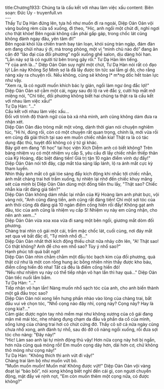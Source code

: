 title:Chương1933: Chúng ta là cấu kết với nhau làm việc xấu
content:
Biên soạn: Đức Uy - truyenfull.vn<br>---<br>Thấy Tư Dạ Hàn đứng lên, tựa hồ như muốn đi ra ngoài, Diệp Oản Oản vội vàng buông rèm cửa sổ xuống, đi theo, "Hic, anh ngồi một chút đi, nghỉ ngơi cho thật khỏe! Bên ngoài không cần phải gấp gáp, trong chốc lát cũng không đánh ngay đâu, yên tâm đi!"<br>Bên ngoài khói lửa chiến tranh bay tán loạn, khói súng tràn ngập, đám đàn em đang chửi nhau ý ới, mà trong phòng, một vị “minh chủ nào đó” đang ân cần đỡ “lão đại của đối phương” ngồi xuống ghế salon, dịu dàng hỏi han.<br>"Lần này sợ là có người từ bên trong gây rối." Tư Dạ Hàn lên tiếng.<br>"Ý của anh là..." Diệp Oản Oản suy nghĩ một chút, Tư Dạ Hàn nói rất có đạo lý! Lần này Không Sợ Minh sợ là đã lấy được tin tức sai lầm gì đó, cho rằng nàng xảy ra chuyện rồi. Nếu không, cũng sẽ không l* m*ng dốc hết toàn lực như vậy.<br>"Xem ra, là có người muốn khích bác ly gián, ngồi làm ngư ông đắc lợi!" Diệp Oản Oản sờ cằm một cái, ngay sau đó lộ ra vẻ đắc ý, cười híp mắt mở miệng nói, "Chỉ tiếc, đối phương không biết hai chúng ta thật ra là cấu kết với nhau làm việc xấu!"<br>Tư Dạ Hàn: "..."<br>Cấu kết với nhau làm việc xấu...<br>Đối với trình độ thành ngữ của bà xã nhà mình, anh cũng không dám đưa ra nhận xét.<br>Diệp Oản Oản đảo tròng mắt một vòng, dành thời gian nói chuyện nghiêm túc, "Hi hi, đúng rồi, còn có một chuyện rất quan trọng, chính là, mới vừa rồi em cũng đã giải thích tại sao em muốn chiếc nhẫn kia! Thật ra là có tác dụng đặc thù, tuyệt đối không có ý tứ gì khác.<br>Bây giờ em đang “đi học” tại học viện Xích Diễm anh có biết không? Trên bảng nhiệm vụ có một nhiệm vụ cấp S, yêu cầu đi lấy chiếc nhẫn thiếp thân của Kỷ Hoàng, đặc biệt đáng tiền! Giá trị tận 10 ngàn điểm vinh dự đấy!"<br>Diệp Oản Oản nói tới đây, cặp mắt tỏa sáng lấp lánh, lộ ra ánh mắt cực kỳ tham luyến.<br>Nhìn thấy ánh mắt cô gái lóe sáng đầy kích động khi nhắc tới chiếc nhẫn, ánh mắt chàng trai hơi trầm xuống, tự nhiên lại nhớ đến chiếc khuy măng sét của mình bị Diệp Oản Oản dùng một đồng tiền thu lấy, "Thật sao? Chiếc nhẫn kia rất đáng giá tiền?"<br>Diệp Oản Oản không dám nhắc lại nhẫn của Kỷ Hoàng làm anh phát bực, vội vàng nói, "Anh cũng đáng tiền, anh cũng rất đáng tiền! Chỉ một sợi tóc của anh thôi cũng đã đáng giá 10 ngàn điểm cống hiến rồi đấy! Không gạt anh đâu, tóc của anh cũng là nhiệm vụ cấp S! Nhiệm vụ này em cũng nhận, cho nên anh xem..."<br>Diệp Oản Oản vừa xoa xoa vừa đi sang một bên ngồi, giương mắt dòm đối phương.<br>Chàng trai nhìn cô gái một cái, trầm mặc chốc lát, cuối cùng, nơi đáy mắt xẹt qua vẻ bất đắc dĩ, "Tự mình nhổ đi…"<br>Diệp Oản Oản nhất thời kích động thiếu chút nữa nhảy cỡn lên, "A! Thật sao! Có thật không? Anh để cho em nhổ sao? Tùy ý nhổ sao?"<br>Hạnh phúc tới quá bất ngờ!<br>Diệp Oản Oản nhìn chằm chằm một đầu tóc bạch kim của đối phương, quả thật cứ như là một con rồng hung ác bỗng nhiên nhìn thấy được kho báu, điểm cống hiến đó nha! Tất cả đều là điểm cống hiến đó!<br>"Nếu như nhiệm vụ này có thể tiếp nhận vô hạn lần thì hay quá..." Diệp Oản Oản tiếc nuối lẩm bẩm.<br>Tư Dạ Hàn: "..."<br>Tiếp nhận vô hạn lần! Nàng muốn nhổ sạch tóc của anh, cho anh biến thành một gã đầu trọc sao?<br>Diệp Oản Oản nói xong liền hưng phấn nhào vào lòng của chàng trai, bắt đầu vui vẻ chọn tóc, "Nhổ cọng nào đây nhỉ, cọng này? Cọng này? Hay là cọng kia?..."<br>Cảm giác được ngón tay nhỏ mềm mại như không xương của cô gái đang mân mê mái tóc, nhẹ nhàng đụng chạm da đầu và phần da cổ của mình, sống lưng của chàng trai hơi có chút cứng đờ. Thấy cô sờ cả nửa ngày cũng chưa nhổ xong, anh đành tự nhổ, sau đó đỡ cô nàng ngồi xuống, rồi đưa sợi tóc cho nàng: "Đây này!"<br>"Hic! Làm sao anh lại tự mình động thủ vậy! Hơn nữa cọng này hơi bị ngắn, hơn nữa cũng quá mỏng rồi! Em muốn cọng dày hơn, dài hơn cơ, chứ không thô mỏng như cọng này!"<br>Tư Dạ Hàn: "Không thích thì anh vứt đi vậy!"<br>Chàng trai làm bộ như muốn vứt bỏ.<br>"Muốn muốn muốn! Muốn mà! Không được vứt!" Diệp Oản Oản vội vàng đoạt lại “bảo bối”, nói xong không biết nghĩ đến cái gì, con ngươi chuyển động, mặt đầy vẻ nịnh nọt, "Em còn muốn thêm một cọng nữa, có được không?"